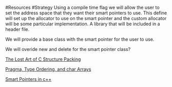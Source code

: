 #Resources
#Strategy
Using a compile time flag we will allow the user to set the address space that they want their smart pointers to use. This define will set up the allocator to use on the smart pointer and the custom allocator will be some particular implementation.
A library that will be included in a header file. 

We will provide a base class with the smart pointer for the user to use.

We will overide new and delete for the smart pointer class?

[The Lost Art of C Structure Packing](http://www.catb.org/esr/structure-packing/#_bitfields)

[Pragma, Type Ordering, and char Arrays](http://stackoverflow.com/questions/4301759/disable-structure-padding-in-c-without-using-pragma)

[Smart Pointers in c++](https://msdn.microsoft.com/en-us/library/hh279674.aspx)
